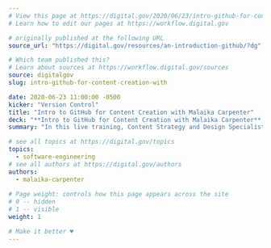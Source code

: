 ```yaml
---
# View this page at https://digital.gov/2020/06/23/intro-github-for-content-creation-with
# Learn how to edit our pages at https://workflow.digital.gov

# originally published at the following URL
source_url: "https://digital.gov/resources/an-introduction-github/?dg"

# Which team published this?
# Learn about sources at https://workflow.digital.gov/sources
source: digitalgov
slug: intro-github-for-content-creation-with

date: 2020-06-23 11:00:00 -0500
kicker: "Version Control"
title: "Intro to GitHub for Content Creation with Malaika Carpenter"
deck: "**Intro to GitHub for Content Creation with Malaika Carpenter** &mdash; In this live training, Content Strategy and Design Specialist for GSA’s Technology Transformation Services (TTS), Malaika Carpenter, breaks down how to use GitHub into easy, practical steps and demonstrates ways to use this tool to create, manage and publish website content."
summary: "In this live training, Content Strategy and Design Specialist for GSA’s Technology Transformation Services (TTS), Malaika Carpenter, breaks down how to use GitHub into easy, practical steps and demonstrates ways to use this tool to create, manage and publish website content."

# see all topics at https://digital.gov/topics
topics: 
  - software-engineering
# see all authors at https://digital.gov/authors
authors: 
  - malaika-carpenter
  
# Page weight: controls how this page appears across the site
# 0 -- hidden
# 1 -- visible
weight: 1

# Make it better ♥
---
```

